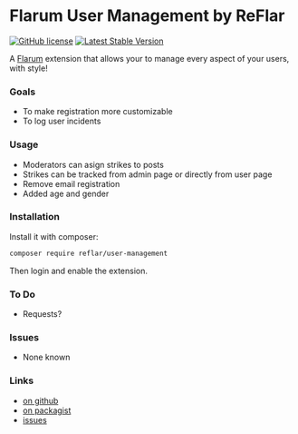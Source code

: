 # Flarum User Management by ReFlar

[![GitHub license](https://img.shields.io/badge/license-MIT-blue.svg)](https://github.com/ReFlar/user-management/blob/master/LICENSE) [![Latest Stable Version](https://img.shields.io/packagist/v/reflar/user-management.svg)](https://github.com/ReFlar/user-management)

A [Flarum](http://flarum.org) extension that allows your to manage every aspect of your users, with style!

### Goals

- To make registration more customizable
- To log user incidents

### Usage

- Moderators can asign strikes to posts
- Strikes can be tracked from admin page or directly from user page
- Remove email registration
- Added age and gender

### Installation

Install it with composer:

```bash
composer require reflar/user-management
```

Then login and enable the extension.


### To Do

- Requests?

### Issues

- None known


### Links

- [on github](https://github.com/ReFlar/user-managementr)
- [on packagist](https://packagist.org/packages/ReFlar/user-management)
- [issues](https://github.com/ReFlar/user-management/issues)
